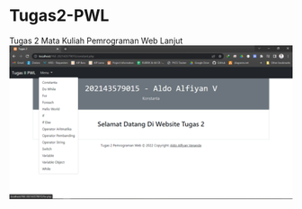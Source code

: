 # Tugas2-PWL
Tugas 2 Mata Kuliah Pemrograman Web Lanjut
<img src="https://raw.githubusercontent.com/aldoalfiyanv/Tugas2-PWL/main/Tugas2.png" width="1000">
